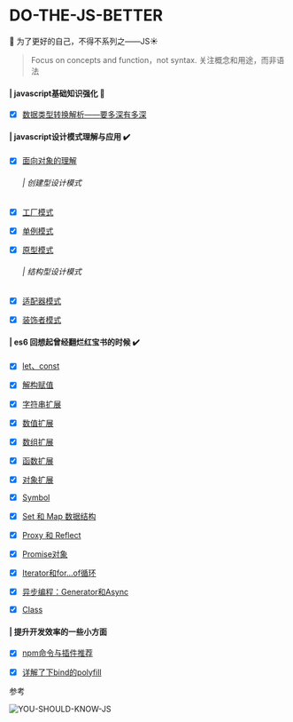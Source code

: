 # DO-THE-JS-BETTER
:clap: 为了更好的自己，不得不系列之——JS:sunny:

> Focus on concepts and function，not syntax. 关注概念和用途，而非语法

#### | javascript基础知识强化 :bamboo:

- [x] [数据类型转换解析——要多深有多深](docs/basic/数据类型转换.md)

#### | javascript设计模式理解与应用 :heavy_check_mark:

- [x] [面向对象的理解](docs/design-for-object/面向对象的理解.md)

  ###### | 创建型设计模式
  
- [x] [工厂模式](docs/design-for-object/工厂模式.md)
- [x] [单例模式](docs/design-for-object/单例模式.md)
- [x] [原型模式](docs/design-for-object/原型模式.md)

  ###### | 结构型设计模式 
- [x] [适配器模式](./design-for-object/适配器模式.md)
- [x] [装饰者模式](./design-for-object/装饰着模式.md)
<!-- 
- [] [代理模式](./design-for-object/代理模式.md)
- [] [外观模式](./design-for-object/外观模式.md)
- [] [桥接模式](./design-for-object/桥接模式.md)
- [] [组合模式](./design-for-object/组合模式.md)
- [] [享元模式](./design-for-object/享元模式.md)
  
  ###### | 行为型设计模式
- [] [观察者模式](./design-for-object/观察者模式.md)
- [] [迭代器模式](./design-for-object/迭代器模式.md)
- [] [状态模式](./design-for-object/状态模式.md)
- [] [策略模式](./design-for-object/策略模式.md)
- [] [模板方法模式](./design-for-object/模板方法模式.md)
- [] [命令模式](./design-for-object/命令模式.md)
- [] [备忘录模式](./design-for-object/备忘录模式.md)
- [] [中介者模式](./design-for-object/中介者模式.md)
- [] [访问者模式](./design-for-object/访问者模式.md)
- [] [职责链模式](./design-for-object/职责链模式.md)
- [] [解释器模式](./design-for-object/解释器模式.md) -->

#### | es6 回想起曾经翻烂红宝书的时候 :heavy_check_mark:

- [x] [let、const](docs/es6/es6.md)

- [x] [解构赋值](docs/es6/es6.md)

- [x] [字符串扩展](docs/es6/es6.md)

- [x] [数值扩展](docs/es6/es6.md)

- [x] [数组扩展](docs/es6/es6.md)

- [x] [函数扩展](docs/es6/es6.md)

- [x] [对象扩展](docs/es6/es6.md)

- [x] [Symbol](docs/es6/es6.md)
  
- [x] [Set 和 Map 数据结构](docs/es6/es6.md)

- [x] [Proxy 和 Reflect](docs/es6/es6.md)

- [x] [Promise对象](docs/es6/es6.md)

- [x] [Iterator和for...of循环](docs/es6/es6.md)

- [x] [异步编程：Generator和Async](docs/es6/es6.md)

- [x] [Class](docs/es6/es6.md)

#### | 提升开发效率的一些小方面

- [x] [npm命令与插件推荐](docs/tiny/npm命令与插件推荐.md)

- [x] [详解了下bind的polyfill](docs/tiny/bind的polyfill.md)

参考

![YOU-SHOULD-KNOW-JS](https://github.com/Nealyang/YOU-SHOULD-KNOW-JS)
